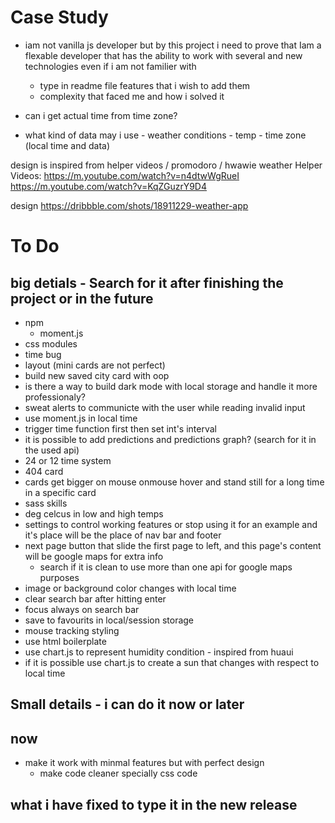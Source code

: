 # Case Study

-   iam not vanilla js developer but by this project i need to prove that Iam a flexable developer that has the ability to work with several and new technologies even if i am not familier with

    -   type in readme file features that i wish to add them
    -   complexity that faced me and how i solved it

-   can i get actual time from time zone?
-   what kind of data may i use - weather conditions - temp - time zone (local time and data)

design is inspired from helper videos / promodoro / hwawie weather
Helper Videos:
https://m.youtube.com/watch?v=n4dtwWgRueI
https://m.youtube.com/watch?v=KqZGuzrY9D4

design
https://dribbble.com/shots/18911229-weather-app

# To Do

## big detials - Search for it after finishing the project or in the future

-   npm
    -   moment.js
-   css modules
-   time bug
-   layout (mini cards are not perfect)
-   build new saved city card with oop
-   is there a way to build dark mode with local storage and handle it more professionaly?
-   sweat alerts to communicte with the user while reading invalid input
-   use moment.js in local time
-   trigger time function first then set int's interval
-   it is possible to add predictions and predictions graph? (search for it in the used api)
-   24 or 12 time system
-   404 card
-   cards get bigger on mouse onmouse hover and stand still for a long time in a specific card
-   sass skills
-   deg celcus in low and high temps
-   settings to control working features or stop using it for an example and it's place will be the place of nav bar and footer
-   next page button that slide the first page to left, and this page's content will be google maps for extra info
    -   search if it is clean to use more than one api for google maps purposes
-   image or background color changes with local time
-   clear search bar after hitting enter
-   focus always on search bar
-   save to favourits in local/session storage
-   mouse tracking styling
-   use html boilerplate
-   use chart.js to represent humidity condition - inspired from huaui
-   if it is possible use chart.js to create a sun that changes with respect to local time

## Small details - i can do it now or later

## now

-   make it work with minmal features but with perfect design
    -   make code cleaner specially css code

## what i have fixed to type it in the new release
